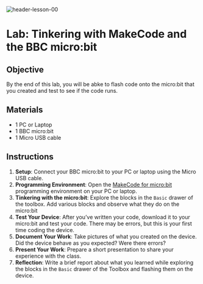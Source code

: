 ![header-lesson-00](assets/header-lesson-00.png)

# Lab: Tinkering with MakeCode and the BBC micro:bit

## Objective

By the end of this lab, you will be abke to flash code onto the micro:bit that you created and test to see if the code runs.

## Materials

- 1 PC or Laptop
- 1 BBC micro:bit
- 1 Micro USB cable

## Instructions

1. **Setup**: Connect your BBC micro:bit to your PC or laptop using the Micro USB cable.
2. **Programming Environment**: Open the [MakeCode for micro:bit](https://makecode.microbit.org/) programming environment on your PC or laptop.
3. **Tinkering with the micro:bit**: Explore the blocks in the `Basic` drawer of the toolbox. Add various blocks and observe what they do on the micro:bit
4. **Test Your Device**: After you’ve written your code, download it to your micro:bit and test your code. There may be errors, but this is your first time coding the device.
5. **Document Your Work**: Take pictures of what you created on the device. Did the device behave as you expected? Were there errors?
6. **Present Your Work**: Prepare a short presentation to share your experience with the class.
7. **Reflection**: Write a brief report about what you learned while exploring the blocks in the `Basic` drawer of the Toolbox and flashing them on the device.
